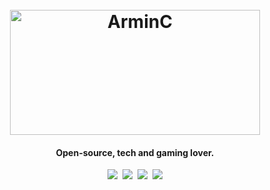 <h1 align="center">
  <br>
  <a href="https://www.arminc.ga/"><img src="https://www.arminc.ga/resources/arminc.png" alt="ArminC" width="400" height="200"></a>
</h1>

<h4 align="center">Open-source, tech and gaming lover.</h4>

<p align="center">
  <a href="https://steamcommunity.com/id/arminc/"><img src="https://img.shields.io/badge/Steam-000000?style=for-the-badge&logo=steam&logoColor=white"/></a>&nbsp;
  <a href="https://www.linkedin.com/in/arminc/"><img src="https://img.shields.io/badge/LinkedIn-0077B5?style=for-the-badge&logo=linkedin&logoColor=white"/></a>&nbsp;
  <a href="mailto:arminandrey@gmail.com?subject=Mail From GitHub Profile"><img src="https://img.shields.io/badge/Gmail-D14836?style=for-the-badge&logo=gmail&logoColor=white"/></a>&nbsp;
  <a href="https://steamcommunity.com/id/arminc/"><img src="https://img.shields.io/badge/Sponsor-EA4AAA?style=for-the-badge&logo=github-sponsors&logoColor=white"/></a>
</p